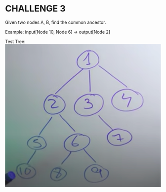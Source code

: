# CHALLENGE 3

Given two nodes A, B, find the common ancestor.

Example: input[Node 10, Node 6] -> output[Node 2]

Test Tree:
![img.png](img.png)